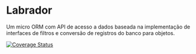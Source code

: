# Labrador
Um micro ORM com API de acesso a dados baseada na implementação de interfaces de filtros e conversão de registros do banco para objetos.

[![Coverage Status](https://coveralls.io/repos/ericcastoldi/Labrador/badge.svg)](https://coveralls.io/r/ericcastoldi/Labrador)

